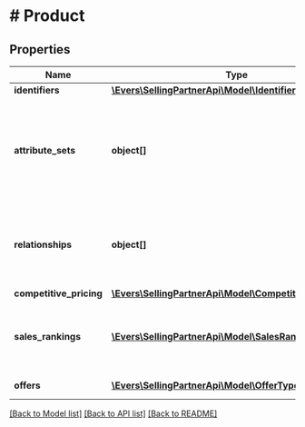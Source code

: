 # # Product

## Properties

Name | Type | Description | Notes
------------ | ------------- | ------------- | -------------
**identifiers** | [**\Evers\SellingPartnerApi\Model\IdentifierType**](IdentifierType.md) |  |
**attribute_sets** | **object[]** | A list of product attributes if they are applicable to the product that is returned. | [optional]
**relationships** | **object[]** | A list that contains product variation information, if applicable. | [optional]
**competitive_pricing** | [**\Evers\SellingPartnerApi\Model\CompetitivePricingType**](CompetitivePricingType.md) |  | [optional]
**sales_rankings** | [**\Evers\SellingPartnerApi\Model\SalesRank[]**](SalesRank.md) | A list of sales rank information for the item, by category. | [optional]
**offers** | [**\Evers\SellingPartnerApi\Model\OfferType[]**](OfferType.md) | A list of offers. | [optional]

[[Back to Model list]](../../README.md#models) [[Back to API list]](../../README.md#endpoints) [[Back to README]](../../README.md)
